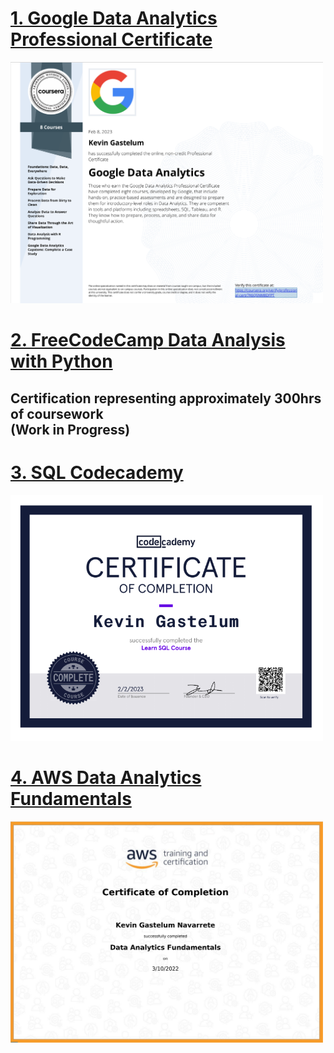 # [1. Google Data Analytics Professional Certificate](https://www.coursera.org/account/accomplishments/professional-cert/7K6Q5NM8DFPT)
<img src="images/GoogleCert.png" width="500">

# [2. FreeCodeCamp Data Analysis with Python](https://www.freecodecamp.org/learn/data-analysis-with-python/#data-analysis-with-python-course)
## Certification representing approximately 300hrs of coursework <br>(Work in Progress)

# [3. SQL Codecademy](https://www.codecademy.com/profiles/arc1643671602/certificates/042a4e5884e3eb6ea1f2a12be6abb851)
<img src="images/SQL%20Certificate.png" width="500">

# [4. AWS Data Analytics Fundamentals](https://explore.skillbuilder.aws/learn/course/44/data-analytics-fundamentals)
<img src="images/AWS_Cert.png" width="500">
